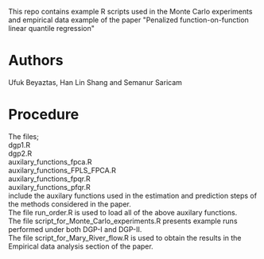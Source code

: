This repo contains example R scripts used in the Monte Carlo experiments and empirical data example of the paper "Penalized function-on-function linear quantile regression"
# Authors
Ufuk Beyaztas, Han Lin Shang and Semanur Saricam
# Procedure
The files; \
dgp1.R \
dgp2.R \
auxilary_functions_fpca.R \
auxilary_functions_FPLS_FPCA.R \
auxilary_functions_fpqr.R \
auxilary_functions_pfqr.R \
include the auxilary functions used in the estimation and prediction steps of the methods considered in the paper. \
The file run_order.R is used to load all of the above auxilary functions. \
The file script_for_Monte_Carlo_experiments.R presents example runs performed under both DGP-I and DGP-II. \
The file script_for_Mary_River_flow.R is used to obtain the results in the Empirical data analysis section of the paper.
